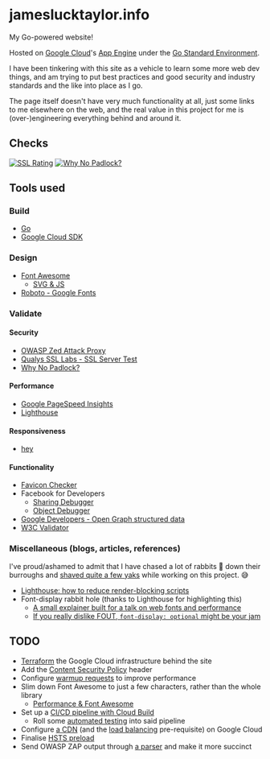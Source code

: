 # jameslucktaylor.info

My Go-powered website!

Hosted on [Google Cloud](https://cloud.google.com)'s [App Engine](https://cloud.google.com/appengine/) under the [Go Standard Environment](https://cloud.google.com/appengine/docs/standard/go/).

I have been tinkering with this site as a vehicle to learn some more web dev things, and am trying to put best practices and good security and industry standards and the like into place as I go.

The page itself doesn't have very much functionality at all, just some links to me elsewhere on the web, and the real value in this project for me is (over-)engineering everything behind and around it.

## Checks

[![SSL Rating](https://sslbadge.org/?domain=jameslucktaylor.info)](https://ssllabs.com/ssltest/analyze.html?d=jameslucktaylor.info)
[![Why No Padlock?](https://img.shields.io/badge/Why%20No%20Padlock%3F-Pass-brightgreen.svg?style=plastic)](https://whynopadlock.com/results/c80ada01-1136-4321-9819-efab5b6c3205)

## Tools used

### Build

- [Go](https://golang.org)
- [Google Cloud SDK](https://cloud.google.com/sdk/)

### Design

- [Font Awesome](https://fontawesome.com)
  - [SVG & JS](https://fontawesome.com/how-to-use/on-the-web/setup/getting-started?using=svg-with-js)
- [Roboto - Google Fonts](https://fonts.google.com/specimen/Roboto)

### Validate

#### Security

- [OWASP Zed Attack Proxy](https://owasp.org/index.php/OWASP_Zed_Attack_Proxy_Project)
- [Qualys SSL Labs - SSL Server Test](https://ssllabs.com/ssltest/)
- [Why No Padlock?](https://whynopadlock.com)

#### Performance

- [Google PageSpeed Insights](https://developers.google.com/speed/pagespeed/insights/)
- [Lighthouse](https://developers.google.com/web/tools/lighthouse/)

#### Responsiveness

- [hey](https://github.com/rakyll/hey)

#### Functionality

- [Favicon Checker](https://realfavicongenerator.net/favicon_checker)
- Facebook for Developers
  - [Sharing Debugger](https://developers.facebook.com/tools/debug/sharing/)
  - [Object Debugger](https://developers.facebook.com/tools/debug/og/object/)
- [Google Developers - Open Graph structured data](https://developers.google.com/search/docs/guides/prototype)
- [W3C Validator](http://validator.w3.org)

### Miscellaneous (blogs, articles, references)

I've proud/ashamed to admit that I have chased a lot of rabbits 🐇 down their burroughs and [shaved quite a few yaks](https://www.youtube.com/watch?v=AbSehcT19u0) while working on this project. 😅

- [Lighthouse: how to reduce render-blocking scripts](https://fly.io/articles/lighthouse-how-to-reduce-render-blocking-scripts/)
- Font-display rabbit hole (thanks to Lighthouse for highlighting this)
  - [A small explainer built for a talk on web fonts and performance](https://font-display.glitch.me)
  - [If you really dislike FOUT, `font-display: optional` might be your jam](https://css-tricks.com/really-dislike-fout-font-display-optional-might-jam/)

## TODO

- [Terraform](https://terraform.io) the Google Cloud infrastructure behind the site
- Add the [Content Security Policy](https://developer.mozilla.org/en-US/docs/Web/HTTP/CSP) header
- Configure [warmup requests](https://cloud.google.com/appengine/docs/standard/go/warmup-requests/configuring) to improve performance
- Slim down Font Awesome to just a few characters, rather than the whole library
  - [Performance & Font Awesome](https://fontawesome.com/how-to-use/on-the-web/other-topics/performance)
- Set up a [CI/CD pipeline with Cloud Build](https://cloud.google.com/community/tutorials/automated-publishing-cloud-build)
  - Roll some [automated testing](https://cloud.google.com/cloud-build/docs/configuring-builds/build-test-deploy-artifacts) into said pipeline
- Configure [a CDN](https://cloud.google.com/cdn/docs/using-cdn) (and the [load balancing](https://cloud.google.com/load-balancing/docs/https/) pre-requisite) on Google Cloud
- Finalise [HSTS preload](https://hstspreload.org/)
- Send OWASP ZAP output through [a parser](https://yq.readthedocs.io/en/latest/) and make it more succinct
